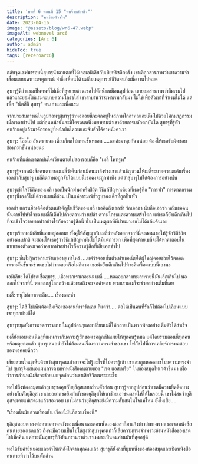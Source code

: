 ```yaml
---
title: 'บทที่ 6 ตอนที่ 15 "คนร้ายตัวจริง"'
description: "คนร้ายตัวจริง"
date: 2023-04-16
image: "@assets/blog/wn6-47.webp"
imageAlt: webnovel arc6
categories: [Arc 6]
author: admin
hideToc: true
tags: [rezeroarc6]
---
```


กลับจุดเซฟมารอบนี้สุบารุน้ำตาแตกที่ได้เจอเอมิเลียกับเบียทริซอีกครั้ง เขาเลือกสารภาพว่าเขาความจำเสื่อมแบบเฉพาะเหตุการณ์ จำชื่อเพื่อนได้ แต่ลืมเหตุการณ์ชีวิตจนถึงเมื่อวานไปหมด

สุบารุรู้ดีว่าแรมเป็นคนที่ไม่เชื่อที่สุดเลยชวนเธอไปตักน้ำเหมือนลูปก่อน เขายอมสารภาพว่าลืมเรมไปแล้วและยอมให้แรมระบายความโกรธใส่ เขาสาบานว่าจะพาเรมกลับมา ไม่ใช่เพื่อตัวเขาที่จำเรมไม่ได้ แต่เพื่อ "นัตสึกิ สุบารุ" คนเก่าและเพื่อแรม

จากประสบการณ์ในลูปก่อนๆสุบารุรู้ว่าหอคอยนี้จะตกอยู่ในสภาพโกลาหลและเต็มไปด้วยโศกนาฏกรรมเมื่อเวลาผ่านไป แต่ก่อนหน้านั้นจะมีใครคนหนึ่งพยายามฆ่าเขาด้วยการผลักตกบันได สุบารุที่รู้ตัวคนร้ายอยู่แล้วมาดักรออยู่ที่หน้าบันไดวนและจับตัวได้คาหนังคาเขา

สุบารุ: โอ๊ะโอ อันตรายนะ เดี๋ยวก็ตกไปแทนชั้นหรอก ....เอาล่ะมาคุยกันหน่อย ต้องให้เธอรับผิดชอบข้อหาฆ่าชั้นหน่อยนะ

คนร้ายที่ผลักเขาตกบันไดเวียนตายไปสองรอบก็คือ "เมลี่ โพทรูท"

สุบารุรู้จากหนังสือคนตายของเมลี่ว่าคืนก่อนมีคนมาสิงร่างเขาแล้วเชิญชวนให้เมลี่ระบายความแค้นเรื่องเอลซ่ากับสุบารุ เมลี่คิดว่าพอถูกจับได้แบบนี้เธอคงจะถูกฆ่าทิ้ง แต่ว่าสุบารุไม่ได้ต้องการอย่างนั้น

สุบารุเข้าใจวิธีคิดของเมลี่ เธอเป็นนักฆ่ามาครึ่งชีวิต วิธีแก้ปัญหาเดียวที่เธอรู้คือ "การฆ่า" การฆาตกรรมสุบารุนี่เองก็ไม่ได้วางแผนถี่ถ้วน เป็นแค่อารมณ์ชั่ววูบของเด็กที่ถูกปั่นหัว

เอลซ่า แกรนฮิลเต้คือตัวตนสำคัญในชีวิตของเมลี่ เธอคิดถึงเอลซ่า รักเอลซ่า นับถือเอลซ่า หลังเธอคนนั้นตายไปหัวใจของเมลี่ก็เต็มไปด้วยความว่างเปล่า ความโกรธและความเศร้าโศก แต่เธอก็ยังเด็กเกินไปที่จะเข้าใจว่าอยากทำอย่างไรกับความรู้สึกนี้ นั่นเป็นเหตุผลที่ที่ผ่านมาเธอไม่ได้แก้แค้นเลย

สุบารุเรียกเอมิเลียที่แอบอยู่ออกมา ทั้งคู่ให้สัญญากับเมลี่ว่าหลังออกจากที่นี่จะสอนเธอให้รู้จักวิถีชีวิตอย่างคนปกติ จะสอนให้เธอรู้ว่าวิธีแก้ปัญหามันไม่ได้มีแต่การฆ่า เพื่อที่สุดท้ายเมลี่จะได้หาคำตอบในแบบของตัวเองเจอว่าอยากทำอย่างไรก็ความรู้สึกที่เสียเอลซ่าไป

สุบารุ: ชั้นไม่รู้หรอกนะว่าเธออายุเท่าไหร่ ....แต่ว่าตอนชั้นตัวเท่าเธอเนี่ยได้ผู้ใหญ่คอยช่วยไว้ตลอด เพราะงั้นชั้นจะช่วยเธอไม่ว่าจะขอหรือไม่ก็ตาม เธอน่ะยังเด็กเกินไปที่จะคิดเรื่องแบบนี้เองนะ

เอมิเลีย: ได้โปรดเชื่อสุบารุ...เชื่อพวกเราเถอะนะ เมลี่ ....หอคอยกลางทะเลทรายนี้มันเล็กเกินไป พอออกไปจากที่นี่ พอออกสู่โลกกว้างแล้วเธอถึงจะเจอคำตอบ พวกเราเองก็จะช่วยอย่างเต็มที่เลย

เมลี่: หนูไม่อยากจะลืม.... เรื่องเอลซ่า

สุบารุ: ได้สิ ไม่เห็นต้องลืมเรื่องของคนที่เรารักเลย ก็แค่ว่า.... ต่อให้เป็นคนที่รักก็ไม่ต้องไปเลียนแบบเขาทุกอย่างก็ได้

สุบารุหยุดยั้งการฆาตกรรมแบบในลูปก่อนๆและเปลี่ยนเมลี่ให้กลายเป็นพวกพ้องอย่างเต็มตัวได้สำเร็จ

เมลี่ยังแอบงอนนิดๆที่แผนการกับความรู้สึกของเธอถูกเปิดเผยให้ทุกคนรู้หมด แต่โดยรวมตอนนี้ทุกคนพร้อมลุยต่อแล้ว สุบารุเสนอว่ายังไม่ต้องสนเรื่องความทรงจำของเขา โฟกัสไปที่การเคลียร์การทดสอบของหอคอยดีกว่า

เสียงส่วนใหญ่เห็นด้วยว่าสุบารุคนเก่าอาจจะไปรู้อะไรที่ไม่ควรรู้เข้า เขาเลยถูกหอคอยขโมยความทรงจำไป สุบารุจึงเสนอแผนการตามหาหนังสือคนตายของ "เรด แอสเทรีย" ในห้องสมุดไทเกต้าขึ้นมา เผื่อว่าการอ่านหนังสือจะช่วยเผยจุดอ่อนว่าเขาเสียชีวิตเพราะอะไร

พอไปถึงห้องสมุดแล้วสุบารุขอคุยกับยุลิอุสแบบส่วนตัวก่อน สุบารุรู้จากลูปก่อนว่าเรดมีความยึดติดบางอย่างกับตัวยุลิอุส เขาเลยอยากขอยืมกำลังของยุลิอุสให้เขาช่วยเอาชนะเรดให้ได้ในรอบนี้ เขาไม่สนว่ายุลิอุสจะเคยแพ้เรดมาแล้วสองรอบ เขาไม่สนว่ายุลิอุสจะยังมีความสับสนในใจแค่ไหน ยังไงเสีย....

"เรื่องนั้นมันส่วนเรื่องนั้น เรื่องนี้มันก็ส่วนเรื่องนี้"

ยุลิอุสตอบตกลงต่อความคาดหวังของเพื่อน และตอนนั้นเองชอล่าก็มาแจ้งข่าวว่าทางพวกเธอเจอหนังสือคนตายของเรดแล้ว ถึงจะมีความเป็นไปได้สูงว่าสุบารุคนเก่าก็เสียความทรงจำเพราะอ่านหนังสือของเรดไปเมื่อคืน แต่กระนั้นสุบารุก็ยังยืนกรานว่าตัวเขาเหมาะเป็นคนอ่านมันที่สุดอยู่ดี

พอได้รับคำยินยอมและคำให้กำลังใจจากทุกคนแล้ว สุบารุก็นั่งลงที่มุมหนึ่งของห้องสมุดและเปิดหนังสือคนตายที่วางไว้บนตักอ่าน
